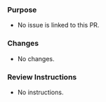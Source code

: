 <!-- Welcome to Taichi's documentation site and thank you for your contribution! -->

### Purpose
<!-- Please explain the purpose of this PR OR include links to any ticket that it fixes: -->

- No issue is linked to this PR.

### Changes
<!-- Please list out what major changes were made in this PR to address the issue: -->

<!-- TO DOCUMENTATION WRITERS: Please always work on `website/docs/src/versioned_docs/develop` only, which is the latest "develop" directory of the documentation. Think twice if you really need to update other older versions of the docs! -->

- No changes.

### Review Instructions
<!-- Please provide instructions about how should a reviewer test/verify the changes in this PR: -->

- No instructions.
